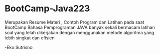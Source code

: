 # BootCamp-Java223
Merupakan Resume Materi , Contoh Program dan Latihan pada saat BootCamp Bahasa Pemprograman JAVA
banyak sekali bermacam latihan soal yang telah dikerjakan dengan menggunakan metode algoritma yang lebih singkat dan efisien

-Eko Sutrisno
